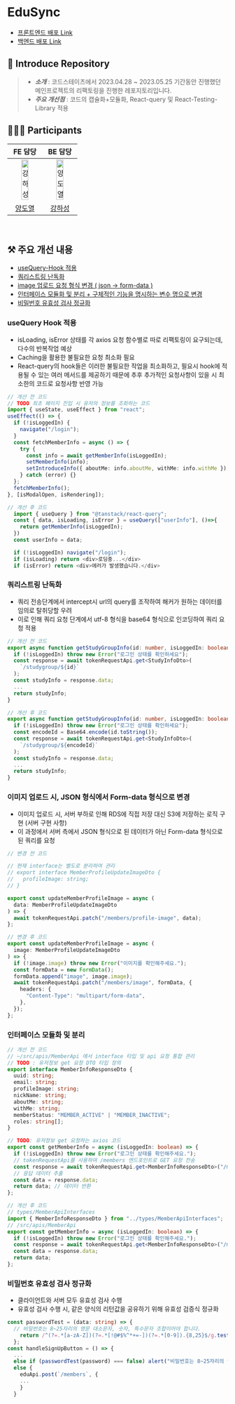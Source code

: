 <h1>EduSync</h1>

- [프론트엔드 배포 Link](http://edusync-refector.s3-website-us-east-1.amazonaws.com/)
- [백엔드 배포 Link](http://ec2-3-36-48-195.ap-northeast-2.compute.amazonaws.com)

## 👋 Introduce Repository
> - **_소개_** : 코드스테이츠에서 2023.04.28 ~ 2023.05.25 기간동안 진행했던 메인프로젝트의 리팩토링을 진행한 레포지토리입니다.
> - **_주요 개선점_** : 코드의 캡슐화+모듈화, React-query 및 React-Testing-Library 적용

## 🧑‍🤝‍🧑 Participants
<table>
<thead>
<tr>
<th align="center">FE 담당</th>
<th align="center">BE 담당</th>
</tr>
</thead>
<tbody>
<tr>
<td align="center"><a href="https://github.com/Whaleinmilktea"><img src="https://avatars.githubusercontent.com/u/109408848?v=4" alt="강하성" style="width: 50%;"></a></td>
<td align="center"><a href="https://github.com/yeori316"><img src="https://avatars.githubusercontent.com/u/78740368?v=4" alt="양도열" style="width: 50%;"></a></td>
</tr>
<tr>
<td align="center"><a href="https://velog.io/@yeori316">양도열</a></td>
<td align="center"><a href="https://whaleinmilktea.tistory.com/">강하성</a></td>
</tr>
</tbody>
</table>

<br>

## ⚒️ 주요 개선 내용

- [useQuery-Hook 적용](#usequery-hook-적용)
- [쿼리스트링 난독화](#쿼리스트링-난독화)
- [image 업로드 요청 형식 변경 ( json -> form-data )](#이미지-업로드-시-json-형식에서-form-data-형식으로-변경)
- [인터페이스 모듈화 및 분리 + 구체적인 기능을 명시하는 변수 명으로 변경](#인터페이스-모듈화-및-분리)
- [비밀번호 유효성 검사 정규화](#비밀번호-유효성-검사-정규화)

### useQuery Hook 적용
- isLoading, isError 상태를 각 axios 요청 함수별로 따로 리팩토링이 요구되는데, 다수의 반복작업 예상
- Caching을 활용한 불필요한 요청 최소화 필요
- React-query의 hook들은 이러한 불필요한 작업을 최소화하고, 필요시 hook에 적용될 수 있는 여러 메서드를 제공하기 때문에 추후 추가적인 요청사항이 있을 시 최소한의 코드로 요청사항 반영 가능
```typescript
// 개선 전 코드
// TODO 최초 페이지 진입 시 유저의 정보를 조회하는 코드
import { useState, useEffect } from "react";
useEffect(() => {
  if (!isLoggedIn) {
    navigate("/login");
  }
  const fetchMemberInfo = async () => {
    try {
      const info = await getMemberInfo(isLoggedIn);
      setMemberInfo(info);
      setIntroduceInfo({ aboutMe: info.aboutMe, withMe: info.withMe });
    } catch (error) {}
  };
  fetchMemberInfo();
}, [isModalOpen, isRendering]);
```
```typescript
// 개선 후 코드
  import { useQuery } from "@tanstack/react-query";
  const { data, isLoading, isError } = useQuery(["userInfo"], ()=>{
    return getMemberInfo(isLoggedIn);
  })
  const userInfo = data;

  if (!isLoggedIn) navigate("/login");
  if (isLoading) return <div>로딩중...</div>
  if (isError) return <div>에러가 발생했습니다.</div>
```

### 쿼리스트링 난독화
- 쿼리 전송단계에서 intercept시 url의 query를 조작하여 해커가 원하는 데이터를 임의로 탈취당할 우려
- 이로 인해 쿼리 요청 단계에서 utf-8 형식을 base64 형식으로 인코딩하여 쿼리 요청 적용
```typescript
// 개선 전 코드
export async function getStudyGroupInfo(id: number, isLoggedIn: boolean) {
  if (!isLoggedIn) throw new Error("로그인 상태를 확인하세요");
  const response = await tokenRequestApi.get<StudyInfoDto>(
    `/studygroup/${id}`
  );
  const studyInfo = response.data;
  ...
  return studyInfo;
}
```
```typescript
// 개선 후 코드
export async function getStudyGroupInfo(id: number, isLoggedIn: boolean) {
  if (!isLoggedIn) throw new Error("로그인 상태를 확인하세요");
  const encodeId = Base64.encode(id.toString());
  const response = await tokenRequestApi.get<StudyInfoDto>(
    `/studygroup/${encodeId}`
  );
  const studyInfo = response.data;
  ...
  return studyInfo;
}
```

### 이미지 업로드 시, JSON 형식에서 Form-data 형식으로 변경
- 이미지 업로드 시, 서버 부하로 인해 RDS에 직접 저장 대신 S3에 저장하는 로직 구현 (서버 구현 사항)
- 이 과정에서 서버 측에서 JSON 형식으로 된 데이터가 아닌 Form-data 형식으로 된 쿼리를 요청
```typescript
// 변경 전 코드

// 현재 interface는 별도로 분리하여 관리
// export interface MemberProfileUpdateImageDto {
//   profileImage: string;
// }

export const updateMemberProfileImage = async (
  data: MemberProfileUpdateImageDto
) => {
  await tokenRequestApi.patch("/members/profile-image", data);
};
```
```typescript
// 변경 후 코드
export const updateMemberProfileImage = async (
  image: MemberProfileUpdateImageDto
) => {
  if (!image.image) throw new Error("이미지를 확인해주세요.");
  const formData = new FormData();
  formData.append("image", image.image);
  await tokenRequestApi.patch("/members/image", formData, {
    headers: {
      "Content-Type": "multipart/form-data",
    },
  });
};
```

### 인터페이스 모듈화 및 분리
```typescript
// 개선 전 코드
// ~/src/apis/MemberApi 에서 interface 타입 및 api 요청 통합 관리
// TODO : 유저정보 get 요청 DTO 타입 정의
export interface MemberInfoResponseDto {
  uuid: string;
  email: string;
  profileImage: string;
  nickName: string;
  aboutMe: string;
  withMe: string;
  memberStatus: "MEMBER_ACTIVE" | "MEMBER_INACTIVE";
  roles: string[];
}

// TODO: 유저정보 get 요청하는 axios 코드
export const getMemberInfo = async (isLoggedIn: boolean) => {
  if (!isLoggedIn) throw new Error("로그인 상태를 확인해주세요.");
  // tokenRequestApi를 사용하여 /members 엔드포인트로 GET 요청 전송
  const response = await tokenRequestApi.get<MemberInfoResponseDto>("/members");
  // 응답 데이터 추출
  const data = response.data;
  return data; // 데이터 반환
};
```
```typescript
// 개선 후 코드
// types/MemberApiInterfaces
import { MemberInfoResponseDto } from "../types/MemberApiInterfaces";
// /src/apis/MemberApi
export const getMemberInfo = async (isLoggedIn: boolean) => {
  if (!isLoggedIn) throw new Error("로그인 상태를 확인해주세요.");
  const response = await tokenRequestApi.get<MemberInfoResponseDto>("/members");
  const data = response.data;
  return data;
};
```

### 비밀번호 유효성 검사 정규화
- 클라이언트와 서버 모두 유효성 검사 수행
- 유효성 검사 수행 시, 같은 양식의 리턴값을 공유하기 위해 유효성 검증식 정규화
```typescript
const passwordTest = (data: string) => {
  // 비밀번호는 8~25자리의 영문 대소문자, 숫자, 특수문자 조합이어야 합니다.
    return /^(?=.*[a-zA-Z])(?=.*[!@#$%^*+=-])(?=.*[0-9]).{8,25}$/g.test(data);
  };
const handleSignUpButton = () => {
  ...
  else if (passwordTest(password) === false) alert("비밀번호는 8~25자리의 영문 대소문자, 숫자, 특수문자 조합이어야 합니다.");
  else {
    eduApi.post(`/members`, {
    ...
    }
  }
```
